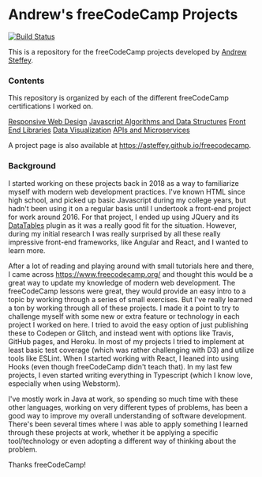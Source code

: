 # Andrew's freeCodeCamp Projects

[![Build Status](https://travis-ci.org/asteffey/freecodecamp.svg?branch=master)](https://travis-ci.org/asteffey/freecodecamp)

This is a repository for the freeCodeCamp projects developed by [Andrew Steffey](https://www.freecodecamp.org/asteffey).

### Contents

This repository is organized by each of the different freeCodeCamp certifications I worked on.

[Responsive Web Design](responsive-web-design)
[Javascript Algorithms and Data Structures](javascript-algorithms-and-data-structures)
[Front End Libraries](front-end-libraries-projects)
[Data Visualization](data-visualization-projects)
[APIs and Microservices](apis-and-microservices-projects)

A project page is also available at https://asteffey.github.io/freecodecamp.

### Background

I started working on these projects back in 2018 as a way to familiarize myself with modern web development practices.
I've known HTML since high school, and picked up basic Javascript during my college years, but hadn't been using it
on a regular basis until I undertook a front-end project for work around 2016. For that project, I ended up using JQuery and its
[DataTables](https://datatables.net/) plugin as it was a really good fit for the situation. However, during my initial research
I was really surprised by all these really impressive front-end frameworks, like Angular and React, and I wanted to learn
more.

After a lot of reading and playing around with small tutorials here and there, I came across https://www.freecodecamp.org/
and thought this would be a great way to update my knowledge of modern web development. The freeCodeCamp lessons were great,
they would provide an easy intro to a topic by working through a series of small exercises. But I've really learned a ton by working
through all of these projects. I made it a point to try to challenge myself with some new or extra feature or
technology in each project I worked on here.  I tried to avoid the easy option of just publishing these to Codepen or Glitch,
and instead went with options like Travis, GitHub pages, and Heroku. In most of my projects I tried to implement
at least basic test coverage (which was rather challenging with D3) and utilize tools like ESLint.  When I started working
with React, I leaned into using Hooks (even though freeCodeCamp didn't teach that). In my last few projects, 
I even started writing everything in Typescript (which I know love, especially when using Webstorm).

I've mostly work in Java at work, so spending so much time with these other languages, working on very different types of
problems, has been a good way to improve my overall understanding of software development.  There's been several times
where I was able to apply something I learned through these projects at work, whether it be applying a specific
tool/technology or even adopting a different way of thinking about the problem.

Thanks freeCodeCamp!
